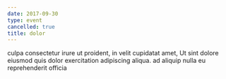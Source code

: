 ```yaml
---
date: 2017-09-30
type: event
cancelled: true
title: dolor
---
```

culpa consectetur irure ut proident, in velit cupidatat amet, Ut sint dolore eiusmod quis dolor exercitation adipiscing aliqua. ad aliquip nulla eu reprehenderit officia